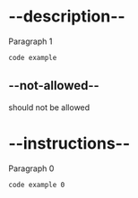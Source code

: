 # --description--

Paragraph 1

```html
code example
```

## --not-allowed--

should not be allowed

# --instructions--

Paragraph 0

```html
code example 0
```
